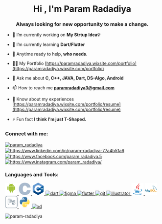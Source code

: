 <h1 align="center">Hi , I'm Param Radadiya</h1>
<h3 align="center">Always looking for new opportunity to make a change.</h3>

- 🔭 I’m currently working on **My Strtup Idea💡**

- 🌱 I’m currently learning **Dart/Flutter**

- 🤝 Anytime ready to help, **who needs.**

- 👨‍💻 My Portfolio [https://paramradadiya.wixsite.com/portfolio](https://paramradadiya.wixsite.com/portfolio)

- 💬 Ask me about **C, C++, JAVA, Dart, DS-Algo, Android**

- 📫 How to reach me **paramradadiya3@gmail.com**

- 📄 Know about my experiences [https://paramradadiya.wixsite.com/portfolio/resume](https://paramradadiya.wixsite.com/portfolio/resume)

- ⚡ Fun fact **I think I'm just T-Shaped.**

<h3 align="left">Connect with me:</h3>
<p align="left">
<a href="https://twitter.com/param_radadiya" target="blank"><img align="center" src="https://cdn.jsdelivr.net/npm/simple-icons@3.0.1/icons/twitter.svg" alt="param_radadiya" height="30" width="40" /></a>
<a href="https://www.linkedin.com/in/param-radadiya-77a4b51a6" target="blank"><img align="center" src="https://cdn.jsdelivr.net/npm/simple-icons@3.0.1/icons/linkedin.svg" alt="https://www.linkedin.com/in/param-radadiya-77a4b51a6" height="30" width="40" /></a>
<a href="https://www.facebook.com/param.radadiya.5" target="blank"><img align="center" src="https://cdn.jsdelivr.net/npm/simple-icons@3.0.1/icons/facebook.svg" alt="https://www.facebook.com/param.radadiya.5" height="30" width="40" /></a>
<a href="https://instagram.com/param_radadiya/" target="blank"><img align="center" src="https://cdn.jsdelivr.net/npm/simple-icons@3.0.1/icons/instagram.svg" alt="https://www.instagram.com/param_radadiya/" height="30" width="40" /></a>
</p>

<h3 align="left">Languages and Tools:</h3>
<p align="left"> <a href="https://developer.android.com" target="_blank"> <img src="https://raw.githubusercontent.com/devicons/devicon/master/icons/android/android-original-wordmark.svg" alt="android" width="40" height="40"/> </a> <a href="https://www.cprogramming.com/" target="_blank"> <img src="https://raw.githubusercontent.com/devicons/devicon/master/icons/c/c-original.svg" alt="c" width="40" height="40"/> </a> <a href="https://www.w3schools.com/cpp/" target="_blank"> <img src="https://raw.githubusercontent.com/devicons/devicon/master/icons/cplusplus/cplusplus-original.svg" alt="cplusplus" width="40" height="40"/> </a> <a href="https://dart.dev" target="_blank"> <img src="https://www.vectorlogo.zone/logos/dartlang/dartlang-icon.svg" alt="dart" width="40" height="40"/> </a> <a href="https://www.figma.com/" target="_blank"> <img src="https://www.vectorlogo.zone/logos/figma/figma-icon.svg" alt="figma" width="40" height="40"/> </a> <a href="https://flutter.dev" target="_blank"> <img src="https://www.vectorlogo.zone/logos/flutterio/flutterio-icon.svg" alt="flutter" width="40" height="40"/> </a> <a href="https://git-scm.com/" target="_blank"> <img src="https://www.vectorlogo.zone/logos/git-scm/git-scm-icon.svg" alt="git" width="40" height="40"/> </a> <a href="https://www.adobe.com/in/products/illustrator.html" target="_blank"> <img src="https://www.vectorlogo.zone/logos/adobe_illustrator/adobe_illustrator-icon.svg" alt="illustrator" width="40" height="40"/> </a> <a href="https://www.java.com" target="_blank"> <img src="https://raw.githubusercontent.com/devicons/devicon/master/icons/java/java-original.svg" alt="java" width="40" height="40"/> </a> <a href="https://www.mysql.com/" target="_blank"> <img src="https://raw.githubusercontent.com/devicons/devicon/master/icons/mysql/mysql-original-wordmark.svg" alt="mysql" width="40" height="40"/> </a> <a href="https://www.photoshop.com/en" target="_blank"> <img src="https://raw.githubusercontent.com/devicons/devicon/master/icons/photoshop/photoshop-line.svg" alt="photoshop" width="40" height="40"/> </a> <a href="https://www.python.org" target="_blank"> <img src="https://raw.githubusercontent.com/devicons/devicon/master/icons/python/python-original.svg" alt="python" width="40" height="40"/> </a> <a href="https://www.adobe.com/products/xd.html" target="_blank"> <img src="https://cdn.worldvectorlogo.com/logos/adobe-xd.svg" alt="xd" width="40" height="40"/> </a> </p>

<p><img align="center" src="https://github-readme-stats.vercel.app/api/top-langs?username=param-radadiya&show_icons=true&locale=en&layout=compact" alt="param-radadiya" /></p>

